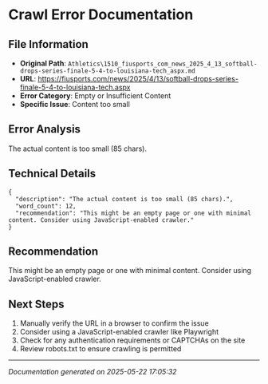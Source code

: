 # Crawl Error Documentation

## File Information
- **Original Path**: `Athletics\1510_fiusports_com_news_2025_4_13_softball-drops-series-finale-5-4-to-louisiana-tech_aspx.md`
- **URL**: https://fiusports.com/news/2025/4/13/softball-drops-series-finale-5-4-to-louisiana-tech.aspx
- **Error Category**: Empty or Insufficient Content
- **Specific Issue**: Content too small

## Error Analysis
The actual content is too small (85 chars).

## Technical Details
```
{
  "description": "The actual content is too small (85 chars).",
  "word_count": 12,
  "recommendation": "This might be an empty page or one with minimal content. Consider using JavaScript-enabled crawler."
}
```

## Recommendation
This might be an empty page or one with minimal content. Consider using JavaScript-enabled crawler.

## Next Steps
1. Manually verify the URL in a browser to confirm the issue
2. Consider using a JavaScript-enabled crawler like Playwright
3. Check for any authentication requirements or CAPTCHAs on the site
4. Review robots.txt to ensure crawling is permitted

---
*Documentation generated on 2025-05-22 17:05:32*
